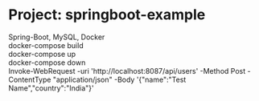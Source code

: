 # Project: springboot-example
Spring-Boot, MySQL, Docker<br/>
docker-compose build<br/>
docker-compose up<br/>
docker-compose down<br/>
Invoke-WebRequest -uri 'http://localhost:8087/api/users' -Method Post -ContentType "application/json" -Body '{"name":"Test Name","country":"India"}'
